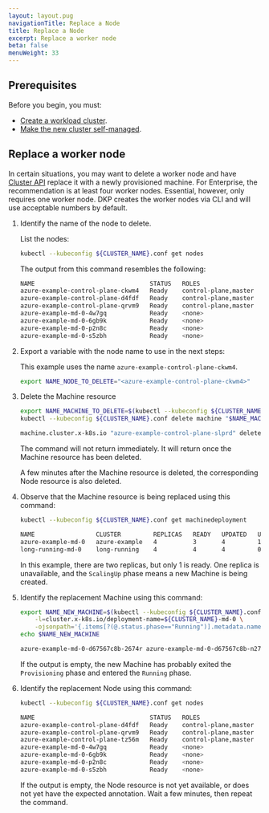 ```yaml
---
layout: layout.pug
navigationTitle: Replace a Node
title: Replace a Node
excerpt: Replace a worker node
beta: false
menuWeight: 33
---
```


## Prerequisites

Before you begin, you must:

- [Create a workload cluster][createnewcluster].
- [Make the new cluster self-managed][selfmanaged].

## Replace a worker node

In certain situations, you may want to delete a worker node and have [Cluster API][capi_book] replace it with a newly provisioned machine. For Enterprise, the recommendation is at least four worker nodes. Essential, however, only requires one worker node.  DKP creates the worker nodes via CLI and will use acceptable numbers by default.

1.  Identify the name of the node to delete.

    List the nodes:

    ```bash
    kubectl --kubeconfig ${CLUSTER_NAME}.conf get nodes
    ```

    The output from this command resembles the following:

    ```sh
	NAME                                STATUS   ROLES                  AGE   VERSION
	azure-example-control-plane-ckwm4   Ready    control-plane,master   35m   v1.22.7
	azure-example-control-plane-d4fdf   Ready    control-plane,master   31m   v1.22.7
	azure-example-control-plane-qrvm9   Ready    control-plane,master   33m   v1.22.7
	azure-example-md-0-4w7gq            Ready    <none>                 33m   v1.22.7
	azure-example-md-0-6gb9k            Ready    <none>                 33m   v1.22.7
	azure-example-md-0-p2n8c            Ready    <none>                 11m   v1.22.7
	azure-example-md-0-s5zbh            Ready    <none>                 33m   v1.22.7
    ```

1.  Export a variable with the node name to use in the next steps:

    This example uses the name `azure-example-control-plane-ckwm4`.

    ```bash
    export NAME_NODE_TO_DELETE="<azure-example-control-plane-ckwm4>"
    ```

1.  Delete the Machine resource

    ```bash
    export NAME_MACHINE_TO_DELETE=$(kubectl --kubeconfig ${CLUSTER_NAME}.conf get machine -ojsonpath="{.items[?(@.status.nodeRef.name==\"$NAME_NODE_TO_DELETE\")].metadata.name}")
    kubectl --kubeconfig ${CLUSTER_NAME}.conf delete machine "$NAME_MACHINE_TO_DELETE"
    ```

    ```sh
    machine.cluster.x-k8s.io "azure-example-control-plane-slprd" deleted
    ```

    The command will not return immediately. It will return once the Machine resource has been deleted.

    A few minutes after the Machine resource is deleted, the corresponding Node resource is also deleted.

1.  Observe that the Machine resource is being replaced using this command:

    ```bash
    kubectl --kubeconfig ${CLUSTER_NAME}.conf get machinedeployment
    ```

    ```sh
	NAME                 CLUSTER         REPLICAS   READY   UPDATED   UNAVAILABLE   PHASE       AGE     VERSION
	azure-example-md-0   azure-example   4          3       4         1             ScalingUp   7m30s   v1.22.7
	long-running-md-0    long-running    4          4       4         0             Running     7m28s   v1.22.7
    ```

    In this example, there are two replicas, but only 1 is ready. One replica is unavailable, and the `ScalingUp` phase means a new Machine is being created.

1.  Identify the replacement Machine using this command:

    ```bash
    export NAME_NEW_MACHINE=$(kubectl --kubeconfig ${CLUSTER_NAME}.conf get machines \
        -l=cluster.x-k8s.io/deployment-name=${CLUSTER_NAME}-md-0 \
        -ojsonpath='{.items[?(@.status.phase=="Running")].metadata.name}{"\n"}')
    echo $NAME_NEW_MACHINE
    ```
	```sh
	azure-example-md-0-d67567c8b-2674r azure-example-md-0-d67567c8b-n276j azure-example-md-0-d67567c8b-pzg8k azure-example-md-0-d67567c8b-z8km9
	```
	
    If the output is empty, the new Machine has probably exited the `Provisioning` phase and entered the `Running` phase.

1.  Identify the replacement Node using this command:

    ```bash
    kubectl --kubeconfig ${CLUSTER_NAME}.conf get nodes
    ```

    ```sh
    NAME                                STATUS   ROLES                  AGE     VERSION
	azure-example-control-plane-d4fdf   Ready    control-plane,master   43m     v1.22.7
	azure-example-control-plane-qrvm9   Ready    control-plane,master   45m     v1.22.7
	azure-example-control-plane-tz56m   Ready    control-plane,master   8m22s   v1.22.7
	azure-example-md-0-4w7gq            Ready    <none>                 45m     v1.22.7
	azure-example-md-0-6gb9k            Ready    <none>                 45m     v1.22.7
	azure-example-md-0-p2n8c            Ready    <none>                 22m     v1.22.7
	azure-example-md-0-s5zbh            Ready    <none>                 45m     v1.22.7
    ```

    If the output is empty, the Node resource is not yet available, or does not yet have the expected annotation. Wait a few minutes, then repeat the command.

<!--
## Known Limitations

<p class="message--note"><strong>NOTE: </strong>Be aware of these limitations in the current release of Konvoy.</p>

-->

[createnewcluster]: ../new
[selfmanaged]: ../self-managed
[capi_book]: https://cluster-api.sigs.k8s.io/
